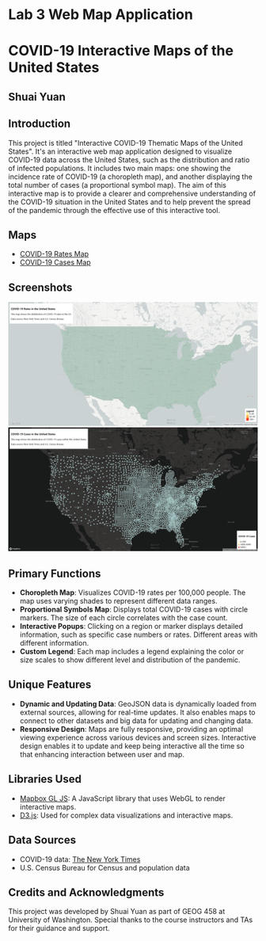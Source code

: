 # Lab 3 Web Map Application
# COVID-19 Interactive Maps of the United States
## Shuai Yuan

## Introduction
This project is titled "Interactive COVID-19 Thematic Maps of the United States". It's an interactive web map application designed to visualize COVID-19 data across the United States, such as the distribution and ratio of infected populations. It includes two main maps: one showing the incidence rate of COVID-19 (a choropleth map), and another displaying the total number of cases (a proportional symbol map). The aim of this interactive map is to provide a clearer and comprehensive understanding of the COVID-19 situation in the United States and to help prevent the spread of the pandemic through the effective use of this interactive tool.

## Maps
- [COVID-19 Rates Map](https://github.com/marshal325/WebMapApplication/blob/main/map1.html)
- [COVID-19 Cases Map](https://github.com/marshal325/WebMapApplication/blob/main/map2.html)

## Screenshots
![COVID-19 Rates Map](https://github.com/marshal325/WebMapApplication/blob/main/img/map1.png)
![COVID-19 Cases Map](https://github.com/marshal325/WebMapApplication/blob/main/img/map2.png)

## Primary Functions
- **Choropleth Map**: Visualizes COVID-19 rates per 100,000 people. The map uses varying shades to represent different data ranges.
- **Proportional Symbols Map**: Displays total COVID-19 cases with circle markers. The size of each circle correlates with the case count.
- **Interactive Popups**: Clicking on a region or marker displays detailed information, such as specific case numbers or rates. Different areas with different information.
- **Custom Legend**: Each map includes a legend explaining the color or size scales to show different level and distribution of the pandemic.

## Unique Features
- **Dynamic and Updating Data**: GeoJSON data is dynamically loaded from external sources, allowing for real-time updates. It also enables maps to connect to other datasets and big data for updating and changing data.
- **Responsive Design**: Maps are fully responsive, providing an optimal viewing experience across various devices and screen sizes. Interactive design enables it to update and keep being interactive all the time so that enhancing interaction between user and map.

## Libraries Used
- [Mapbox GL JS](https://docs.mapbox.com/mapbox-gl-js/guides/): A JavaScript library that uses WebGL to render interactive maps.
- [D3.js](https://d3js.org/): Used for complex data visualizations and interactive maps.

## Data Sources
- COVID-19 data: [The New York Times](https://www.nytimes.com/interactive/2021/us/covid-cases.html)
- U.S. Census Bureau for Census and population data

## Credits and Acknowledgments
This project was developed by Shuai Yuan as part of GEOG 458 at University of Washington. Special thanks to the course instructors and TAs for their guidance and support.
